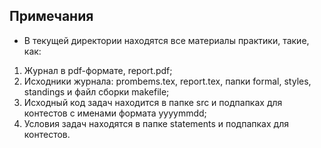 ## Примечания

* В текущей директории находятся все материалы практики, такие, как:

1. Журнал в pdf-формате, report.pdf;
2. Исходники журнала: prombems.tex, report.tex, папки formal, styles, standings и файл сборки makefile;
3. Исходный код задач находится в папке src и подпапках для контестов с именами формата yyyymmdd;
4. Условия задач находятся в папке statements и подпапках для контестов.
